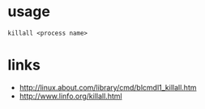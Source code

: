 # usage

```
killall <process name>
```

# links

* http://linux.about.com/library/cmd/blcmdl1_killall.htm
* http://www.linfo.org/killall.html
